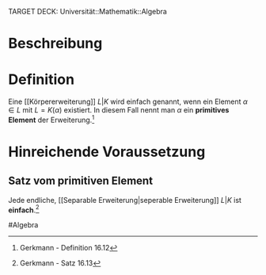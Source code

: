 TARGET DECK: Universität::Mathematik::Algebra

$\newcommand{\Q}{\mathbb Q}$
$\newcommand{\R}{\mathbb R}$
$\newcommand{\C}{\mathbb C}$
$\newcommand{\F}{\mathbb F}$
$\newcommand{\Z}{\mathbb Z}$


# Beschreibung



# Definition
Eine [[Körpererweiterung]] $L|K$ wird einfach genannt, wenn ein Element $\alpha \in L$ mit $L = K(\alpha)$ existiert. In diesem Fall nennt man $\alpha$ ein **primitives Element** der Erweiterung.[^2]

# Hinreichende Voraussetzung
## Satz vom primitiven Element
Jede endliche, [[Separable Erweiterung|seperable Erweiterung]] $L|K$ ist **einfach**.[^1]




#Algebra 

[^1]: Gerkmann - Satz 16.13
[^2]: Gerkmann - Definition 16.12